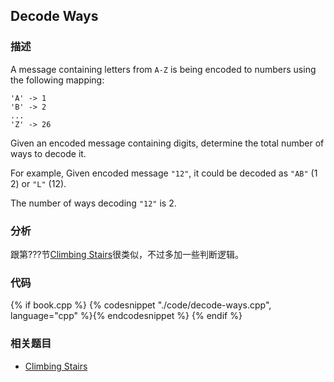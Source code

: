 ## Decode Ways


### 描述

A message containing letters from `A-Z` is being encoded to numbers using the following mapping:

```
'A' -> 1
'B' -> 2
...
'Z' -> 26
```

Given an encoded message containing digits, determine the total number of ways to decode it.

For example,
Given encoded message `"12"`, it could be decoded as `"AB"` (1 2) or `"L"` (12).

The number of ways decoding `"12"` is 2.


### 分析

跟第???节[Climbing Stairs](../linear-list/array/climbing-stairs.md)很类似，不过多加一些判断逻辑。


### 代码

{% if book.cpp %}
  {% codesnippet "./code/decode-ways.cpp", language="cpp" %}{% endcodesnippet %}
{% endif %}


### 相关题目

* [Climbing Stairs](climbing-stairs.md)
